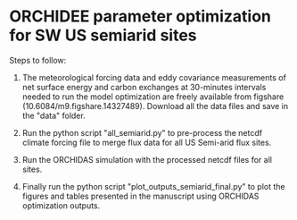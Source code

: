 # ORCHIDEE parameter optimization for SW US semiarid sites
Steps to follow:
1. The meteorological forcing data and eddy covariance measurements of net surface energy and carbon exchanges at 30-minutes intervals needed to run the model optimization are freely available from figshare (10.6084/m9.figshare.14327489). Download all the data files and save in the "data" folder. 

2. Run the python script "all_semiarid.py" to pre-process the netcdf climate forcing file 
to merge flux data for all US Semi-arid flux sites.

3. Run the ORCHIDAS simulation with the processed netcdf files for all sites. 

4. Finally run the python script "plot_outputs_semiarid_final.py" to plot the figures and tables presented in the manuscript using ORCHIDAS optimization outputs.
